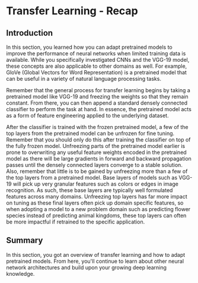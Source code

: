 
# Transfer Learning - Recap

## Introduction

In this section, you learned how you can adapt pretrained models to improve the performance of neural networks when limited training data is available. While you specifically investigated CNNs and the VGG-19 model, these concepts are also applicable to other domains as well. For example, GloVe (Global Vectors for Word Representation) is a pretrained model that can be useful in a variety of natural language processing tasks.

Remember that the general process for transfer learning begins by taking a pretrained model like VGG-19 and freezing the weights so that they remain constant. From there, you can then append a standard densely connected classifier to perform the task at hand. In essence, the pretrained model acts as a form of feature engineering applied to the underlying dataset. 

After the classifier is trained with the frozen pretrained model, a few of the top layers from the pretrained model can be unfrozen for fine tuning. Remember that you should only do this after training the classifier on top of the fully frozen model. Unfreezing parts of the pretrained model earlier is prone to overwriting any useful feature weights encoded in the pretrained model as there will be large gradients in forward and backward propagation passes until the densely connected layers converge to a stable solution. Also, remember that little is to be gained by unfreezing more than a few of the top layers from a pretrained model. Base layers of models such as VGG-19 will pick up very granular features such as colors or edges in image recognition. As such, these base layers are typically well formulated features across many domains. Unfreezing top layers has far more impact on tuning as these final layers often pick up domain specific features, so when adopting a model to a new problem domain such as predicting flower species instead of predicting animal kingdoms, these top layers can often be more impactful if retrained to the specific application.

## Summary

In this section, you got an overview of transfer learning and how to adapt pretrained models. From here, you'll continue to learn about other neural network architectures and build upon your growing deep learning knowledge.

